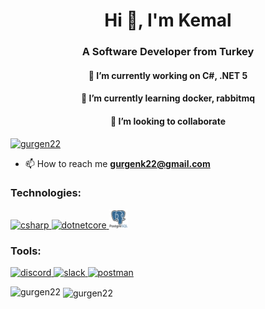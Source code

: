 
<h1 align="center">Hi 👋, I'm Kemal</h1>
<h3 align="center">A Software Developer from Turkey</h3>
<h4 align="center">🔭 I’m currently working on C#, .NET 5 </h4>
<h4 align="center">🌱 I’m currently learning docker, rabbitmq </h4>
<h4 align="center">👯 I’m looking to collaborate </h4>

</p>
<p align="left"> <a href="https://github.com/ryo-ma/github-profile-trophy"><img src="https://github-profile-trophy.vercel.app/?username=gurgen22" alt="gurgen22" /></a> </p>

- 📫 How to reach me **gurgenk22@gmail.com**

<h3 align="left">Technologies:</h3>
<p align="left"> 
  
<a href="https://docs.microsoft.com/en-us/dotnet/csharp/" target="_blank"> <img src="https://seeklogo.com/images/C/c-sharp-c-logo-02F17714BA-seeklogo.com.png" alt="csharp" width="27" height="30"/> </a>
<a href="https://dotnet.microsoft.com/" target="_blank"> <img src="https://upload.wikimedia.org/wikipedia/commons/thumb/e/ee/.NET_Core_Logo.svg/1200px-.NET_Core_Logo.svg.png" alt="dotnetcore" width="30" height="30"/> </a>
<a href="https://www.postgresql.org" target="_blank"> <img src="https://raw.githubusercontent.com/devicons/devicon/master/icons/postgresql/postgresql-original-wordmark.svg" alt="postgresql" width="30" height="30"/> </a>

  
  <h3 align="left">Tools:</h3>
  <a href="https://discord.com/" target="_blank"> <img src="https://cdn4.iconfinder.com/data/icons/logos-and-brands/512/91_Discord_logo_logos-512.png" alt="discord" width="30" height="30"/> </a> 
<a href="https://slack.com/intl/en-tr/" target="_blank"> <img src="https://cdn.brandfolder.io/5H442O3W/as/pl546j-7le8zk-4nzzs1/Slack_Mark_Web.png" alt="slack" width="37" height="37"/> </a>
<a href="https://postman.com" target="_blank"> <img src="https://www.vectorlogo.zone/logos/getpostman/getpostman-icon.svg" alt="postman" width="30" height="30"/> </a>

</p>
<p><img align="left" src="https://github-readme-stats.vercel.app/api/top-langs?username=gurgen22&show_icons=true&theme=radical&locale=en&layout=compact" alt="gurgen22" /></p>
<p>&nbsp;<img align="center" src="https://github-readme-stats.vercel.app/api?username=gurgen22&show_icons=true&theme=dark&locale=en" alt="gurgen22" width="50%" /></p>
